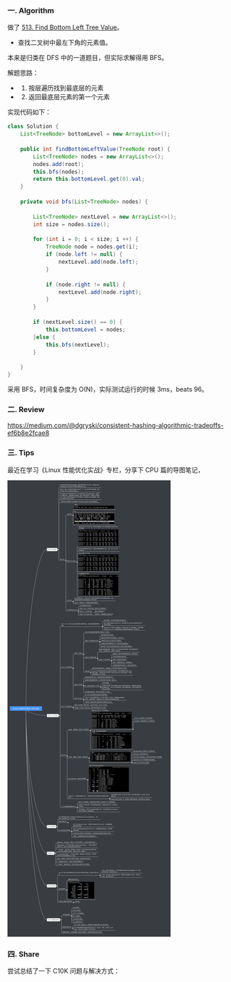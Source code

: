### 一. Algorithm

做了 [513. Find Bottom Left Tree Value](https://leetcode.com/problems/find-bottom-left-tree-value/)。

- 查找二叉树中最左下角的元素值。

本来是归类在 DFS 中的一道题目，但实际求解得用 BFS。

解题思路：

- 1. 按层遍历找到最底层的元素
- 2. 返回最底层元素的第一个元素

实现代码如下：

```Java
class Solution {
    List<TreeNode> bottomLevel = new ArrayList<>();

    public int findBottomLeftValue(TreeNode root) {
        List<TreeNode> nodes = new ArrayList<>();
        nodes.add(root);
        this.bfs(nodes);
        return this.bottomLevel.get(0).val;
    }

    private void bfs(List<TreeNode> nodes) {

        List<TreeNode> nextLevel = new ArrayList<>();
        int size = nodes.size();
     
        for (int i = 0; i < size; i ++) {
            TreeNode node = nodes.get(i);
            if (node.left != null) {
                nextLevel.add(node.left);
            }

            if (node.right != null) {
                nextLevel.add(node.right);
            }
        }

        if (nextLevel.size() == 0) {
            this.bottomLevel = nodes;
        }else {
            this.bfs(nextLevel);
        }

    }
}
```

采用 BFS，时间复杂度为 O(N)，实际测试运行的时候 3ms，beats 96。

### 二. Review

https://medium.com/@dgryski/consistent-hashing-algorithmic-tradeoffs-ef6b8e2fcae8

### 三. Tips

最近在学习《Linux 性能优化实战》专栏，分享下 CPU 篇的导图笔记，

![](https://github.com/zouyingjie/arts/blob/master/image/%E3%80%8ALinux%20%E6%80%A7%E8%83%BD%E4%BC%98%E5%8C%96%E5%AE%9E%E6%88%98-%20CPU%20%E7%AF%87%E3%80%8B.png)
### 四. Share

尝试总结了一下 C10K 问题与解决方式：
